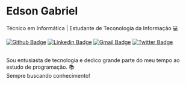 # Edson Gabriel

Técnico em Informática | Estudante de Teconologia da Informação :computer:

[![Github Badge](https://img.shields.io/badge/-Github-000?style=flat-square&logo=Github&logoColor=white&link=https://github.com/edsongabriel)](https://github.com/edsongabriel)
[![Linkedin Badge](https://img.shields.io/badge/-LinkedIn-blue?style=flat-square&logo=Linkedin&logoColor=white&link=https://www.linkedin.com/in/edson-gabriel-ferreira-gomes-b76194180/)](https://www.linkedin.com/in/edson-gabriel-ferreira-gomes-b76194180/)
[![Gmail Badge](https://img.shields.io/badge/-Gmail-c14438?style=flat-square&logo=Gmail&logoColor=white&link=mailto:edsongabriel2000.eg@gmail.com)](mailto:edsongabriel2000.eg@gmail.com)
[![Twitter Badge](https://img.shields.io/badge/-Twitter-blue?style=flat-square&logo=Twitter&logoColor=white&link=https://twitter.com/edsongabrielfg)](https://twitter.com/edsongabrielfg)

<br /> Sou entusiasta de tecnologia e dedico grande parte do meu tempo ao estudo de programação. :books:
<br /> Sempre buscando conhecimento!



<!--
### Hi there 👋
<!--
**edsongabriel/edsongabriel** is a ✨ _special_ ✨ repository because its `README.md` (this file) appears on your GitHub profile.
<!--
Here are some ideas to get you started:
<!--
- 🔭 I’m currently working on ...
- 🌱 I’m currently learning ...
- 👯 I’m looking to collaborate on ...
- 🤔 I’m looking for help with ...
- 💬 Ask me about ...
- 📫 How to reach me: ...
- 😄 Pronouns: ...
- ⚡ Fun fact: ...
-->

